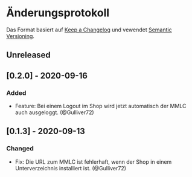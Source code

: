 # Änderungsprotokoll
Das Format basiert auf [Keep a Changelog](https://keepachangelog.com/en/1.0.0/) und vewendet [Semantic Versioning](https://semver.org/spec/v2.0.0.html).

## Unreleased

## [0.2.0] - 2020-09-16

### Added
- Feature: Bei einem Logout im Shop wird jetzt automatisch der MMLC auch ausgeloggt. (@Gulliver72)

## [0.1.3] - 2020-09-13

### Changed
- Fix: Die URL zum MMLC ist fehlerhaft, wenn der Shop in einem Unterverzeichnis installiert ist. (@Gulliver72)
